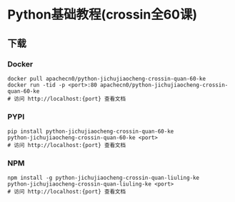 # Python基础教程(crossin全60课)

## 下载

### Docker

```
docker pull apachecn0/python-jichujiaocheng-crossin-quan-60-ke
docker run -tid -p <port>:80 apachecn0/python-jichujiaocheng-crossin-quan-60-ke
# 访问 http://localhost:{port} 查看文档
```

### PYPI

```
pip install python-jichujiaocheng-crossin-quan-60-ke
python-jichujiaocheng-crossin-quan-60-ke <port>
# 访问 http://localhost:{port} 查看文档
```

### NPM

```
npm install -g python-jichujiaocheng-crossin-quan-liuling-ke
python-jichujiaocheng-crossin-quan-liuling-ke <port>
# 访问 http://localhost:{port} 查看文档
```
